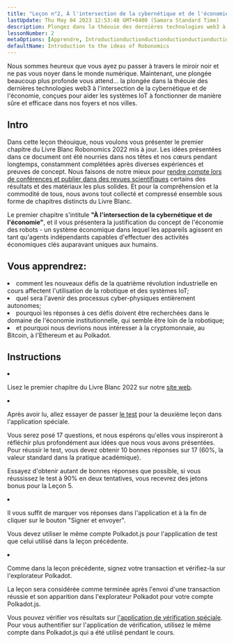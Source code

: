 ```yaml
---
title: "Leçon n°2, À l'intersection de la cybernétique et de l'économie"
lastUpdate: Thu May 04 2023 12:53:48 GMT+0400 (Samara Standard Time)
description: Plongez dans la théouie des dernières technologies web3 à l'intersection de la cybernétique et de l'économie, conçues pour aider les systèmes IoT à fonctionner de manière sûre et efficace dans nos foyers et nos villes.
lessonNumber: 2
metaOptions: [Apprendre, Introductionductionductionductionductionductionductionduction aux idées de Robonomics]
defaultName: Introduction to the ideas of Robonomics
---
```


Nous sommes heureux que vous ayez pu passer à travers le miroir noir et ne pas vous noyer dans le monde numérique. Maintenant, une plongée beaucoup plus profonde vous attend... la plongée dans la théouie des dernières technologies web3 à l'intersection de la cybernétique et de l'économie, conçues pour aider les systèmes IoT à fonctionner de manière sûre et efficace dans nos foyers et nos villes.


## Intro

Dans cette leçon théouique, nous voulons vous présenter le premier chapitre du Livre Blanc Robonomics 2022 mis à jour. Les idées présentées dans ce document ont été nourries dans nos têtes et nos cœurs pendant longtemps, constamment complétées après diverses expériences et preuves de concept. Nous faisons de notre mieux pour [rendre compte lors de conférences et publier dans des revues scientifiques](https://robonomics.network/papers/) certains des résultats et des matériaux les plus solides. Et pour la compréhension et la commodité de tous, nous avons tout collecté et compressé ensemble sous forme de chapitres distincts du Livre Blanc.

Le premier chapitre s'intitule **"À l'intersection de la cybernétique et de l'économie"**, et il vous présentera la justification du concept de l'économie des robots - un système économique dans lequel les appareils agissent en tant qu'agents indépendants capables d'effectuer des activités économiques clés auparavant uniques aux humains.

## Vous apprendrez:

<List>

<li>
comment les nouveaux défis de la quatrième révolution industrielle en cours affectent l'utilisation de la robotique et des systèmes IoT;
</li>

<li>
quel sera l'avenir des processus cyber-physiques entièrement autonomes;
</li>

<li>
pourquoi les réponses à ces défis doivent être recherchées dans le domaine de l'économie institutionnelle, qui semble être loin de la robotique;
</li>

<li>
et pourquoi nous devrions nous intéresser à la cryptomonnaie, au Bitcoin, à l'Ethereum et au Polkadot.
</li>

</List>

## Instructions

<List type="numbers">

<li>

Lisez le premier chapitre du Livre Blanc 2022 sur notre [site web](https://robonomics.network/vision/).

</li>

<li>

Après avoir lu, allez essayer de passer [le test](https://lesson2.robonomics.academy/#/) pour la deuxième leçon dans l'application spéciale.

Vous serez posé 17 questions, et nous espérons qu'elles vous inspireront à réfléchir plus profondément aux idées que nous vous avons présentées. Pour réussir le test, vous devez obtenir 10 bonnes réponses sur 17 (60%, la valeur standard dans la pratique académique).

Essayez d'obtenir autant de bonnes réponses que possible, si vous réussissez le test à 90% en deux tentatives, vous recevrez des jetons bonus pour la Leçon 5.

</li>

<li>

Il vous suffit de marquer vos réponses dans l'application et à la fin de cliquer sur le bouton "Signer et envoyer".

Vous devez utiliser le même compte Polkadot.js pour l'application de test que celui utilisé dans la leçon précédente.

</li>

<li>

Comme dans la leçon précédente, signez votre transaction et vérifiez-la sur l'explorateur Polkadot.

</li>
</List>

<Result>

La leçon sera considérée comme terminée après l'envoi d'une transaction réussie et son apparition dans l'explorateur Polkadot pour votre compte Polkadot.js.

Vous pouvez vérifier vos résultats sur [l'application de vérification spéciale](https://lk.robonomics.academy/). Pour vous authentifier sur l'application de vérification, utilisez le même compte dans Polkadot.js qui a été utilisé pendant le cours.

</Result>